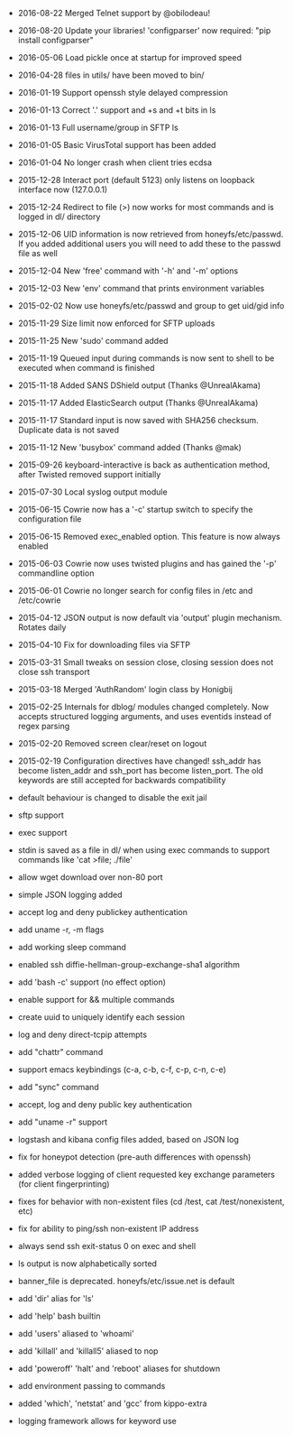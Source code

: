 
* 2016-08-22 Merged Telnet support by @obilodeau!
* 2016-08-20 Update your libraries! 'configparser' now required: "pip install configparser"
* 2016-05-06 Load pickle once at startup for improved speed
* 2016-04-28 files in utils/ have been moved to bin/
* 2016-01-19 Support openssh style delayed compression
* 2016-01-13 Correct '.' support and +s and +t bits in ls
* 2016-01-13 Full username/group in SFTP ls
* 2016-01-05 Basic VirusTotal support has been added
* 2016-01-04 No longer crash when client tries ecdsa
* 2015-12-28 Interact port (default 5123) only listens on loopback interface now (127.0.0.1)
* 2015-12-24 Redirect to file (>) now works for most commands and is logged in dl/ directory
* 2015-12-06 UID information is now retrieved from honeyfs/etc/passwd. If you added additional users
             you will need to add these to the passwd file as well
* 2015-12-04 New 'free' command with '-h' and '-m' options
* 2015-12-03 New 'env' command that prints environment variables
* 2015-02-02 Now use honeyfs/etc/passwd and group to get uid/gid info
* 2015-11-29 Size limit now enforced for SFTP uploads
* 2015-11-25 New 'sudo' command added
* 2015-11-19 Queued input during commands is now sent to shell to be executed
             when command is finished
* 2015-11-18 Added SANS DShield output (Thanks @UnrealAkama)
* 2015-11-17 Added ElasticSearch output (Thanks @UnrealAkama)
* 2015-11-17 Standard input is now saved with SHA256 checksum. Duplicate data is not saved
* 2015-11-12 New 'busybox' command added (Thanks @mak)
* 2015-09-26 keyboard-interactive is back as authentication method, after
             Twisted removed support initially
* 2015-07-30 Local syslog output module
* 2015-06-15 Cowrie now has a '-c' startup switch to specify the configuration file
* 2015-06-15 Removed exec_enabled option. This feature is now always enabled
* 2015-06-03 Cowrie now uses twisted plugins and has gained the '-p' commandline option
* 2015-06-01 Cowrie no longer search for config files in /etc and /etc/cowrie
* 2015-04-12 JSON output is now default via 'output' plugin mechanism. Rotates daily
* 2015-04-10 Fix for downloading files via SFTP
* 2015-03-31 Small tweaks on session close, closing session does not close ssh transport
* 2015-03-18 Merged 'AuthRandom' login class by Honigbij
* 2015-02-25 Internals for dblog/ modules changed completely.
             Now accepts structured logging arguments, and uses eventids instead of regex parsing
* 2015-02-20 Removed screen clear/reset on logout
* 2015-02-19 Configuration directives have changed! ssh_addr has become listen_addr and ssh_port has become listen_port. The old keywords are still accepted for backwards compatibility

* default behaviour is changed to disable the exit jail
* sftp support
* exec support
* stdin is saved as a file in dl/ when using exec commands
    to support commands like 'cat >file; ./file'
* allow wget download over non-80 port
* simple JSON logging added
* accept log and deny publickey authentication
* add uname -r, -m flags
* add working sleep command
* enabled ssh diffie-hellman-group-exchange-sha1 algorithm
* add 'bash -c' support (no effect option)
* enable support for && multiple commands
* create uuid to uniquely identify each session
* log and deny direct-tcpip attempts
* add "chattr" command
* support emacs keybindings (c-a, c-b, c-f, c-p, c-n, c-e)
* add "sync" command
* accept, log and deny public key authentication
* add "uname -r" support
* logstash and kibana config files added, based on JSON log
* fix for honeypot detection (pre-auth differences with openssh)
* added verbose logging of client requested key exchange parameters (for client fingerprinting)
* fixes for behavior with non-existent files (cd /test, cat /test/nonexistent, etc)
* fix for ability to ping/ssh non-existent IP address
* always send ssh exit-status 0 on exec and shell
* ls output is now alphabetically sorted
* banner_file is deprecated. honeyfs/etc/issue.net is default
* add 'dir' alias for 'ls'
* add 'help' bash builtin
* add 'users' aliased to 'whoami'
* add 'killall' and 'killall5' aliased to nop
* add 'poweroff' 'halt' and 'reboot' aliases for shutdown
* add environment passing to commands
* added 'which', 'netstat' and 'gcc' from kippo-extra
* logging framework allows for keyword use
